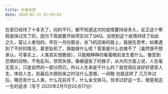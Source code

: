 ```yaml
---
title: 半夜杂想
date: 2020-02-11 01:59:03
---
```


<!--more-->
在家已经待了十多天了，闷的不行，都不知道这次的疫情要持续多久，反正这个寒假是快过完了的，因为下周就要开始项实训了QAQ。没想到这个疫情持续了如此之久，蛮让人害怕的，早在一月份那会，坐飞机回来的路上，我就在思考，如果遇到了不好的情况，甚至坠机了，我能做什么呢？答案是什么也做不了（虽然很不想承认，可事实上，人类其实很脆弱），只能眼睁睁的看着眼前发生着什么。像受到恐惧的动物，不免乱叫，惊慌失措，像被逼急了的猴子，从大的方面上说，人生毫无意义，只是自然的一部分而已。所以人生来是干什么的？我觉得应该好好感受人生，体验人生，到最后大限到来之时没什么遗憾，一闭眼 也就这样了
几万年过后，哪还有什么人类，什么花前月下，什么金戈铁马，但求过好这一生，便是我这一生的追求（写于 2020年2月11日02点17分）